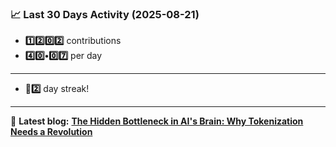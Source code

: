 <!--START_STATS-->
### 📈 Last 30 Days Activity (2025-08-21)  
- **1️⃣2️⃣0️⃣2️⃣** contributions  
- **4️⃣0️⃣•0️⃣7️⃣** per day
---
- **🎱2️⃣** day streak!
---
📝 **Latest blog:** [**The Hidden Bottleneck in AI's Brain: Why Tokenization Needs a Revolution**](https://andriak.com/blog/tokenization-revolution)
<!--END_STATS-->
